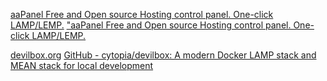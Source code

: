 
[aaPanel Free and Open source Hosting control panel. One-click LAMP/LEMP.](https://www.aapanel.com/)
["aaPanel Free and Open source Hosting control panel. One-click LAMP/LEMP.](https://www.aapanel.com/new/index.html)

[devilbox.org](https://devilbox.org/)
[GitHub - cytopia/devilbox: A modern Docker LAMP stack and MEAN stack for local development](https://github.com/cytopia/devilbox)
